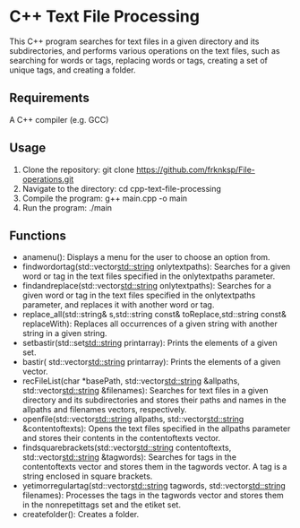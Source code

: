 
# C++ Text File Processing

This C++ program searches for text files in a given directory and its subdirectories, and performs various operations on the text files, such as searching for words or tags, replacing words or tags, creating a set of unique tags, and creating a folder.
## Requirements
A C++ compiler (e.g. GCC)
## Usage
1. Clone the repository: git clone https://github.com/frknksp/File-operations.git
2. Navigate to the directory: cd cpp-text-file-processing
3. Compile the program: g++ main.cpp -o main
4. Run the program: ./main
## Functions
- anamenu(): Displays a menu for the user to choose an option from.
- findwordortag(std::vector<std::string> onlytextpaths): Searches for a given word or tag in the text files specified in the onlytextpaths parameter.
- findandreplace(std::vector<std::string> onlytextpaths): Searches for a given word or tag in the text files specified in the onlytextpaths parameter, and replaces it with another word or tag.
- replace_all(std::string& s,std::string const& toReplace,std::string const& replaceWith): Replaces all occurrences of a given string with another string in a given string.
- setbastir(std::set<std::string> printarray): Prints the elements of a given set.
- bastir( std::vector<std::string> printarray): Prints the elements of a given vector.
- recFileList(char *basePath, std::vector<std::string> &allpaths, std::vector<std::string> &filenames): Searches for text files in a given directory and its subdirectories and stores their paths and names in the allpaths and filenames vectors, respectively.
- openfile(std::vector<std::string> allpaths, std::vector<std::string> &contentoftexts): Opens the text files specified in the allpaths parameter and stores their contents in the contentoftexts vector.
- findsquarebrackets(std::vector<std::string> contentoftexts, std::vector<std::string> &tagwords): Searches for tags in the contentoftexts vector and stores them in the tagwords vector. A tag is a string enclosed in square brackets.
- yetimorregulartag(std::vector<std::string> tagwords, std::vector<std::string> filenames): Processes the tags in the tagwords vector and stores them in the nonrepetittags set and the etiket set.
- createfolder(): Creates a folder.


